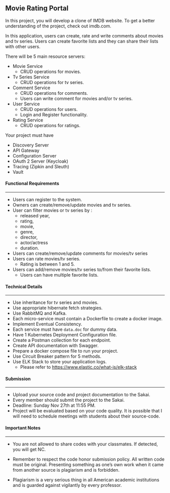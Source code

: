 
## Movie Rating Portal

In this project, you will develop a clone of IMDB website. To get a better understanding of the project, check out imdb.com.

In this application, users can create, rate and write comments about movies and tv series. Users can create favorite lists and they can share their lists with other users.

There will be 5 main resource servers:
- Movie Service
    - CRUD operations for movies.
- Tv Series Service
    - CRUD operations for tv series.
- Comment Service
    - CRUD operations for comments.
    - Users can write comment for movies and/or tv series.
- User Service
    - CRUD operations for users.
    - Login and Register functionality.
- Rating Service
    - CRUD operations for ratings.

Your project must have
- Discovery Server
- API Gateway
- Configuration Server
- OAuth 2 Server (Keycloak)
- Tracing (Zipkin and Sleuth)
- Vault


####  Functional  Requirements
--- 
* Users can register to the system.
* Owners can create/remove/update movies and tv series.
* User can filter movies or tv series by :
    * released year,
    * rating,
    * movie,
    * genre,
    * director,
    * actor/actress
    * duration.
* Users can create/remove/update comments for movies/tv series
* Users can rate movies/tv series.
    * Rating is between 1 and 5.
* Users can add/remove movies/tv series to/from their favorite lists.
    * Users can have multiple favorite lists.

#### Technical Details
---
* Use inheritance for tv series and movies.
* Use appropriate hibernate fetch strategies.
* Use RabbitMQ and Kafka.
* Each micro-service must contain a Dockerfile to create a docker image.
* Implement Eventual Consistency.
* Each service must have `data.doc` for dummy data.
* Have 1 Kubernetes Deployment Configuration file.
* Create a Postman collection for each endpoint.
* Create API documentation with Swagger.
* Prepare a docker compose file to run your project.
* Use Circuit Breaker pattern for 5 methods.
* Use ELK Stack to store your application logs.
    * Please refer to https://www.elastic.co/what-is/elk-stack


#### Submission
---
* Upload your source code and project documentation to the Sakai.
* Every member should submit the project to the Sakai.
* Deadline: Sunday Nov 27th at 11:55 PM.
* Project will be evaluated based on your code quality. It is possible that I will need to schedule meetings with students about their source-code.

#### Important Notes
---
* You are not allowed to share codes with your classmates. If detected, you will get NC.

* Remember to respect the code honor submission policy. All written code must be original. Presenting something as one’s own work when it came from another source is plagiarism and is forbidden.

* Plagiarism is a very serious thing in all American academic institutions and is guarded against vigilantly by every professor.
 

